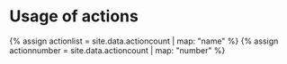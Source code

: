 # Usage of actions

{% assign actionlist = site.data.actioncount | map: "name" %}
{% assign actionnumber = site.data.actioncount | map: "number" %}

<canvas id="myChart" style="width:100%;"></canvas>
<script>
var xValues = [ {{ actionlist | join: '", "' | prepend: '"' | append: '"' }} ];
var yValues = [ {{ actionnumber | join: ", " }} ];
var barColors = \"green\";


new Chart("myChart", {
  type: "horizontalBar",
  data: 
    labels: xValues,
    datasets: [{
      backgroundColor: barColors,
      data: yValues
    }]
  },
  options: {
    maintainAspectRatio: false,
    legend: {display: false},
    title: {
      display: true,
      text: "Number of lessons using this action"
    }
  }
});
</script>
